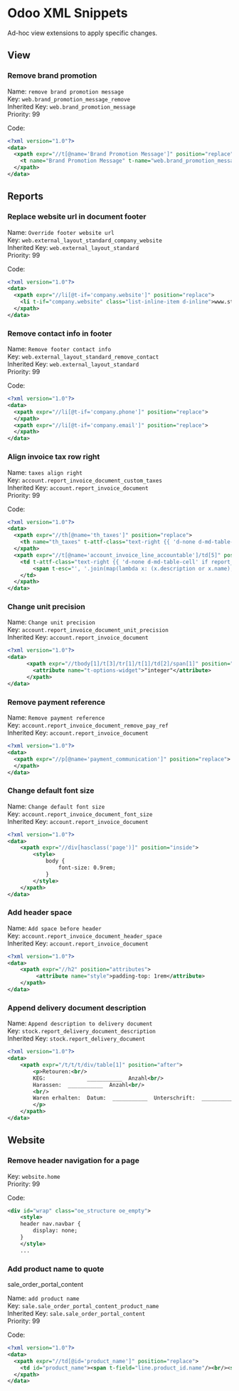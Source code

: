 # Odoo XML Snippets

Ad-hoc view extensions to apply specific changes.

## View

### Remove brand promotion

Name: `remove brand promotion message`  
Key: `web.brand_promotion_message_remove`  
Inherited Key: `web.brand_promotion_message`  
Priority: 99  

Code:
```xml
<?xml version="1.0"?>
<data>
  <xpath expr="//t[@name='Brand Promotion Message']" position="replace">
  	<t name="Brand Promotion Message" t-name="web.brand_promotion_message"></t>
  </xpath>
</data>
```

## Reports

### Replace website url in document footer

Name: `Override footer website url`  
Key: `web.external_layout_standard_company_website`  
Inherited Key: `web.external_layout_standard`  
Priority: 99  

Code:
```xml
<?xml version="1.0"?>
<data>
  <xpath expr="//li[@t-if='company.website']" position="replace">
  	<li t-if="company.website" class="list-inline-item d-inline">www.stiärbiär.ch</li>
  </xpath>
</data>
```

### Remove contact info in footer

Name: `Remove footer contact info`  
Key: `web.external_layout_standard_remove_contact`  
Inherited Key: `web.external_layout_standard`  
Priority: 99  

Code:
```xml
<?xml version="1.0"?>
<data>
  <xpath expr="//li[@t-if='company.phone']" position="replace">
  </xpath>
  <xpath expr="//li[@t-if='company.email']" position="replace">
  </xpath>
</data>
```

### Align invoice tax row right

Name: `taxes align right`  
Key: `account.report_invoice_document_custom_taxes`  
Inherited Key: `account.report_invoice_document`  
Priority: 99  

Code:
```xml
<?xml version="1.0"?>
<data>
  <xpath expr="//th[@name='th_taxes']" position="replace">
  	<th name="th_taxes" t-attf-class="text-right {{ 'd-none d-md-table-cell' if report_type == 'html' else '' }}"><span>Steuern</span></th>
  </xpath>
  <xpath expr="//t[@name='account_invoice_line_accountable']/td[5]" position="replace">
  	<td t-attf-class="text-right {{ 'd-none d-md-table-cell' if report_type == 'html' else '' }}">
  		<span t-esc="', '.join(map(lambda x: (x.description or x.name), line.tax_ids))" id="line_tax_ids"/>
  	</td>
  </xpath>
</data>
```

### Change unit precision

Name: `Change unit precision`  
Key: `account.report_invoice_document_unit_precision`  
Inherited Key: `account.report_invoice_document`  

```xml
<?xml version="1.0"?>
<data>
	  <xpath expr="//tbody[1]/t[3]/tr[1]/t[1]/td[2]/span[1]" position="attributes">
		<attribute name="t-options-widget">"integer"</attribute>
	  </xpath>
</data>
```

### Remove payment reference

Name: `Remove payment reference`  
Key: `account.report_invoice_document_remove_pay_ref`  
Inherited Key: `account.report_invoice_document`  

```xml
<?xml version="1.0"?>
<data>
  <xpath expr="//p[@name='payment_communication']" position="replace">
  </xpath>
</data>
```

### Change default font size

Name: `Change default font size`  
Key: `account.report_invoice_document_font_size`  
Inherited Key: `account.report_invoice_document`  

```xml
<?xml version="1.0"?>
<data>
	<xpath expr="//div[hasclass('page')]" position="inside">
		<style>
			body {
				font-size: 0.9rem;
			}
		</style>
	</xpath>
</data>
```

### Add header space

Name: `Add space before header`  
Key: `account.report_invoice_document_header_space`  
Inherited Key: `account.report_invoice_document`  

```xml
<?xml version="1.0"?>
<data>
	<xpath expr="//h2" position="attributes">
		 <attribute name="style">padding-top: 1rem</attribute>
	</xpath>
</data>
```

### Append delivery document description

Name: `Append description to delivery document`  
Key: `stock.report_delivery_document_description`  
Inherited Key: `stock.report_delivery_document`  

```xml
<?xml version="1.0"?>
<data>
	<xpath expr="/t/t/t/div/table[1]" position="after">
		<p>Retouren:<br/>
		KEG:             ___________  Anzahl<br/>
		Harassen:  ___________  Anzahl<br/>
		<br/>
		Waren erhalten:  Datum:  ___________  Unterschrift:  ______________________
		</p>
	</xpath>
</data>
```

## Website

### Remove header navigation for a page

Key: `website.home`  
Priority: 99  

Code:
```xml
<div id="wrap" class="oe_structure oe_empty">
	<style>
	header nav.navbar {  
		display: none;  
	}
	</style>
	...
```

### Add product name to quote

sale_order_portal_content

Name: `add product name`  
Key: `sale.sale_order_portal_content_product_name`  
Inherited Key: `sale.sale_order_portal_content`  
Priority: 99  

Code:
```xml
<?xml version="1.0"?>
<data>
  <xpath expr="//td[@id='product_name']" position="replace">
  	<td id="product_name"><span t-field="line.product_id.name"/><br/><span class="font-italic" t-field="line.name"/></td>
  </xpath>
</data>
```

